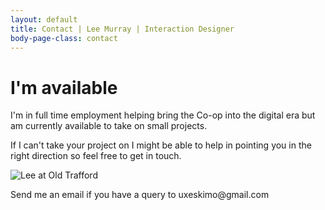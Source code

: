 ```yaml
---
layout: default
title: Contact | Lee Murray | Interaction Designer
body-page-class: contact
---
```


<h1 class="title">I'm available</h1>

<p>I'm in full time employment helping bring the Co-op into the digital era but am currently available to take on small projects.</p>

<p>If I can't take your project on I might be able to help in pointing you in the right direction so feel free to get in touch.</p>

<img src="http://s3-eu-west-1.amazonaws.com/eskimo/lee-old-trafford.jpg" alt="Lee at Old Trafford" />

<p>Send me an email if you have a query to uxeskimo@gmail.com</p>
